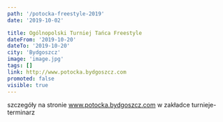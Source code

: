 ```yaml
---
path: '/potocka-freestyle-2019'
date: '2019-10-02'

title: Ogólnopolski Turniej Tańca Freestyle
dateFrom: '2019-10-20'
dateTo: '2019-10-20'
city: 'Bydgoszcz'
image: 'image.jpg'
tags: []
link: http://www.potocka.bydgoszcz.com
promoted: false
visible: true
---
```

szczegóły na stronie www.potocka.bydgoszcz.com w zakładce turnieje-terminarz
